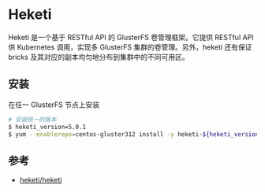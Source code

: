 # Heketi

Heketi 是一个基于 RESTful API 的 GlusterFS 卷管理框架。它提供 RESTful API 供 Kubernetes 调用，实现多 GlusterFS 集群的卷管理。另外，heketi 还有保证 bricks 及其对应的副本均匀地分布到集群中的不同可用区。


## 安装

在任一 GlusterFS 节点上安装

```sh
# 安装统一的版本
$ heketi_version=5.0.1
$ yum --enablerepo=centos-gluster312 install -y heketi-${heketi_version} heketi-client-${heketi_version}
```


## 参考

* [heketi/heketi](https://github.com/heketi/heketi)